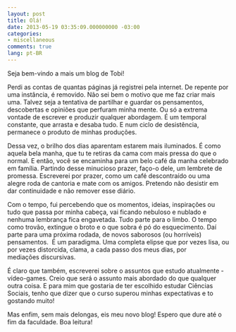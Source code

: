 ```yaml
---
layout: post
title: Olá!
date: 2013-05-19 03:35:09.000000000 -03:00
categories:
- miscellaneous
comments: true
lang: pt-BR
---
```

Seja bem-vindo a mais um blog de Tobi!

Perdi as contas de quantas páginas já registrei pela internet. De repente por uma instância, é removido. Não sei bem o motivo que me faz criar mais uma. Talvez seja a tentativa de partilhar e guardar os pensamentos, descobertas e opiniões que perfuram minha mente. Ou só a extrema vontade de escrever e produzir qualquer abordagem. É um temporal constante, que arrasta e desaba tudo. E num ciclo de desistência, permanece o produto de minhas produções.

Dessa vez, o brilho dos dias aparentam estarem mais iluminados. É como aquela bela manha, que tu te retiras da cama com mais pressa do que o normal. E então, você se encaminha para um belo café da manha celebrado em família. Partindo desse minucioso prazer, faço-o dele, um lembrete de promessa. Escreverei por prazer, como um café descontraído ou uma alegre roda de cantoria e mate com os amigos. Pretendo não desistir em dar continuidade e não remover esse diário.

Com o tempo, fui percebendo que os momentos, ideias, inspirações ou tudo que passa por minha cabeça, vai ficando nebuloso e nublado e nenhuma lembrança fica engavetada. Tudo parte para o limbo. O tempo como trovão, extingue o broto e o que sobra é pó do esquecimento. Daí parte para uma próxima rodada, de novos saborosos (ou horríveis) pensamentos.  É um paradigma. Uma completa elipse que por vezes lisa, ou por vezes distorcida, clama, a cada passo dos meus dias, por mediações discursivas.

É claro que também, escreverei sobre o assuntos que estudo atualmente - vídeo-games. Creio que será o assunto mais abordado do que qualquer outra coisa. E para mim que gostaria de ter escolhido estudar Ciências Sociais, tenho que dizer que o curso superou minhas expectativas e to gostando muito!

Mas enfim, sem mais delongas, eis meu novo blog! Espero que dure até o fim da faculdade. Boa leitura!
